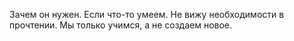 Зачем он нужен.
Если что-то умеем.
Не вижу необходимости в прочтении.
Мы только учимся, а не создаем новое.
